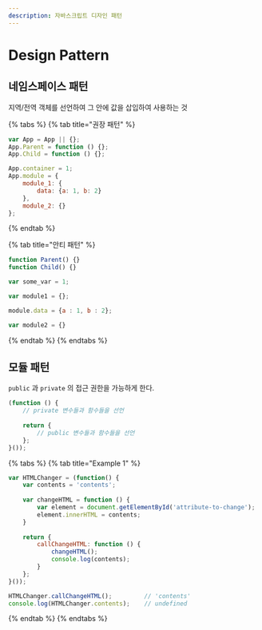 ```yaml
---
description: 자바스크립트 디자인 패턴
---
```


# Design Pattern

## 네임스페이스 패턴

지역/전역 객체를 선언하여 그 안에 값을 삽입하여 사용하는 것

{% tabs %}
{% tab title="권장 패턴" %}
```javascript
var App = App || {};
App.Parent = function () {};
App.Child = function () {};

App.container = 1;
App.module = {
    module_1: {
        data: {a: 1, b: 2}
    },
    module_2: {}
};
```
{% endtab %}

{% tab title="안티 패턴" %}
```javascript
function Parent() {} 
function Child() {} 

var some_var = 1;

var module1 = {}; 

module.data = {a : 1, b : 2}; 

var module2 = {}
```
{% endtab %}
{% endtabs %}

## 모듈 패턴

`public` 과 `private` 의 접근 권한을 가능하게 한다.

```javascript
(function () {
    // private 변수들과 함수들을 선언
    
    return {
        // public 변수들과 함수들을 선언
    };
}());
```

{% tabs %}
{% tab title="Example 1" %}
```javascript
var HTMLChanger = (function() {
    var contents = 'contents';
    
    var changeHTML = function () {
        var element = document.getElementById('attribute-to-change');
        element.innerHTML = contents;
    }
    
    return {
        callChangeHTML: function () {
            changeHTML();
            console.log(contents);
        }
    };
}());

HTMLChanger.callChangeHTML();         // 'contents'
console.log(HTMLChanger.contents);    // undefined
```
{% endtab %}
{% endtabs %}

